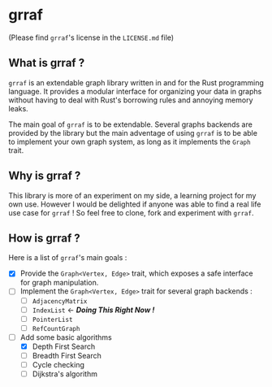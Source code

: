# grraf

(Please find `grraf`'s license in the `LICENSE.md` file)

## What is grraf ?

`grraf` is an extendable graph library written in and for the Rust programming language.
It provides a modular interface for organizing your data in graphs without having to
deal with Rust's borrowing rules and annoying memory leaks.


The main goal of `grraf` is to be extendable. Several graphs backends are provided by
the library but the main adventage of using `grraf` is to be able to implement your own
graph system, as long as it implements the `Graph` trait.

## Why is grraf ?

This library is more of an experiment on my side, a learning project for my own use. However
I would be delighted if anyone was able to find a real life use case for `grraf` ! So feel free to clone,
fork and experiment with `grraf`.

## How is grraf ?

Here is a list of `grraf`'s main goals :

- [X] Provide the `Graph<Vertex, Edge>` trait, which exposes a safe interface for graph manipulation.
- [ ] Implement the `Graph<Vertex, Edge>` trait for several graph backends :
    - [ ] `AdjacencyMatrix`
    - [ ] `IndexList` <- ***Doing This Right Now !***
    - [ ] `PointerList`
    - [ ] `RefCountGraph`
- [ ] Add some basic algorithms
    - [X] Depth First Search
    - [ ] Breadth First Search
    - [ ] Cycle checking
    - [ ] Dijkstra's algorithm
